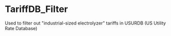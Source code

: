 # TariffDB_Filter
Used to filter out "industrial-sized electrolyzer" tariffs in USURDB (US Utility Rate Database)
